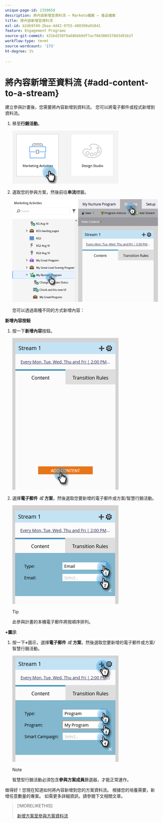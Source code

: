 ```yaml
---
unique-page-id: 2359659
description: 將內容新增至資料流 — Marketo檔案 — 產品檔案
title: 將內容新增至資料流
exl-id: b2db9f49-2baa-4d42-9755-480390a91041
feature: Engagement Programs
source-git-commit: 431bd258f9a68bbb9df7acf043085578d3d91b1f
workflow-type: tm+mt
source-wordcount: '173'
ht-degree: 1%

---
```


# 將內容新增至資料流 {#add-content-to-a-stream}

建立參與計畫後，您需要將內容新增到資料流。 您可以將電子郵件或程式新增到資料流。

1. 移至&#x200B;**行銷活動**。

   ![](assets/add-content-to-a-stream-1.png)

1. 選取您的參與方案，然後前往&#x200B;**串流**&#x200B;標籤。

   ![](assets/add-content-to-a-stream-2.png)

   您可以透過兩種不同的方式新增內容：

**新增內容按鈕**

1. 按一下&#x200B;**新增內容**&#x200B;按鈕。

   ![](assets/add-content-to-a-stream-3.png)

1. 選擇&#x200B;**電子郵件** _或_ **方案**，然後選取您要新增的電子郵件或方案/智慧行銷活動。

   ![](assets/add-content-to-a-stream-4.png)

   >[!TIP]
   >
   >此參與計畫的本機電子郵件將按順序排列。

**+圖示**

1. 按一下&#x200B;**+**&#x200B;圖示，選擇&#x200B;**電子郵件** _或_ **方案**，然後選取您要新增的電子郵件或方案/智慧行銷活動。

   ![](assets/add-content-to-a-stream-5.png)

   >[!NOTE]
   >
   >智慧型行銷活動必須包含&#x200B;**參與方案成員**&#x200B;篩選器，才能正常運作。

做得好！您現在知道如何將內容新增到您的方案資料流。 根據您的培養需要，新增任意數量的專案。 如需更多詳細資訊，請參閱下文相關文章。

>[!MORELIKETHIS]
>
>[新增方案至參與方案資料流](/help/marketo/product-docs/email-marketing/drip-nurturing/creating-an-engagement-program/adding-a-program-to-an-engagement-program-stream.md)
